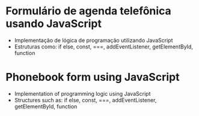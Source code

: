 # Formulário de agenda telefônica usando JavaScript
- Implementação de lógica de programação utilizando JavaScript
- Estruturas como: if else, const, ===, addEventListener, getElementById, function

# Phonebook form using JavaScript
- Implementation of programming logic using JavaScript
- Structures such as: if else, const, ===, addEventListener, getElementById, function
